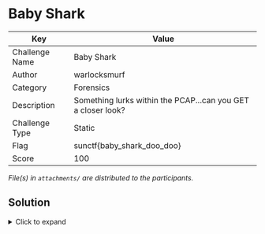 # Baby Shark

| Key            | Value                                                             |
|----------------|-------------------------------------------------------------------|
| Challenge Name | Baby Shark                                                        |
| Author         | warlocksmurf                                                      |
| Category       | Forensics                                                         |
| Description    | Something lurks within the PCAP...can you GET a closer look?      |
| Challenge Type | Static                                                            |
| Flag           | sunctf{baby_shark_doo_doo}                                        |
| Score          | 100                                                               |

*File(s) in `attachments/` are distributed to the participants.*

## Solution

<details>
<summary>Click to expand</summary>

1) The flag is in one of the GET request URI.

```
GET /4Y4HuyCrTwofA2ZyGqZyjNabcB6XdtNqM7H6 HTTP/1.1
```

</details>

